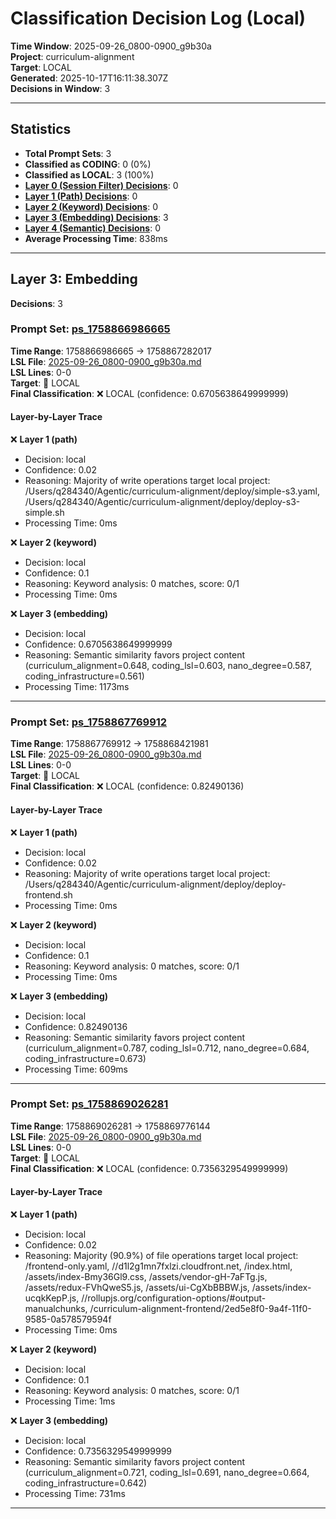 # Classification Decision Log (Local)

**Time Window**: 2025-09-26_0800-0900_g9b30a<br>
**Project**: curriculum-alignment<br>
**Target**: LOCAL<br>
**Generated**: 2025-10-17T16:11:38.307Z<br>
**Decisions in Window**: 3

---

## Statistics

- **Total Prompt Sets**: 3
- **Classified as CODING**: 0 (0%)
- **Classified as LOCAL**: 3 (100%)
- **[Layer 0 (Session Filter) Decisions](#layer-0-session-filter)**: 0
- **[Layer 1 (Path) Decisions](#layer-1-path)**: 0
- **[Layer 2 (Keyword) Decisions](#layer-2-keyword)**: 0
- **[Layer 3 (Embedding) Decisions](#layer-3-embedding)**: 3
- **[Layer 4 (Semantic) Decisions](#layer-4-semantic)**: 0
- **Average Processing Time**: 838ms

---

## Layer 3: Embedding

**Decisions**: 3

### Prompt Set: [ps_1758866986665](../../history/2025-09-26_0800-0900_g9b30a.md#ps_1758866986665)

**Time Range**: 1758866986665 → 1758867282017<br>
**LSL File**: [2025-09-26_0800-0900_g9b30a.md](../../history/2025-09-26_0800-0900_g9b30a.md#ps_1758866986665)<br>
**LSL Lines**: 0-0<br>
**Target**: 📍 LOCAL<br>
**Final Classification**: ❌ LOCAL (confidence: 0.6705638649999999)

#### Layer-by-Layer Trace

❌ **Layer 1 (path)**
- Decision: local
- Confidence: 0.02
- Reasoning: Majority of write operations target local project: /Users/q284340/Agentic/curriculum-alignment/deploy/simple-s3.yaml, /Users/q284340/Agentic/curriculum-alignment/deploy/deploy-s3-simple.sh
- Processing Time: 0ms

❌ **Layer 2 (keyword)**
- Decision: local
- Confidence: 0.1
- Reasoning: Keyword analysis: 0 matches, score: 0/1
- Processing Time: 0ms

❌ **Layer 3 (embedding)**
- Decision: local
- Confidence: 0.6705638649999999
- Reasoning: Semantic similarity favors project content (curriculum_alignment=0.648, coding_lsl=0.603, nano_degree=0.587, coding_infrastructure=0.561)
- Processing Time: 1173ms

---

### Prompt Set: [ps_1758867769912](../../history/2025-09-26_0800-0900_g9b30a.md#ps_1758867769912)

**Time Range**: 1758867769912 → 1758868421981<br>
**LSL File**: [2025-09-26_0800-0900_g9b30a.md](../../history/2025-09-26_0800-0900_g9b30a.md#ps_1758867769912)<br>
**LSL Lines**: 0-0<br>
**Target**: 📍 LOCAL<br>
**Final Classification**: ❌ LOCAL (confidence: 0.82490136)

#### Layer-by-Layer Trace

❌ **Layer 1 (path)**
- Decision: local
- Confidence: 0.02
- Reasoning: Majority of write operations target local project: /Users/q284340/Agentic/curriculum-alignment/deploy/deploy-frontend.sh
- Processing Time: 0ms

❌ **Layer 2 (keyword)**
- Decision: local
- Confidence: 0.1
- Reasoning: Keyword analysis: 0 matches, score: 0/1
- Processing Time: 0ms

❌ **Layer 3 (embedding)**
- Decision: local
- Confidence: 0.82490136
- Reasoning: Semantic similarity favors project content (curriculum_alignment=0.787, coding_lsl=0.712, nano_degree=0.684, coding_infrastructure=0.673)
- Processing Time: 609ms

---

### Prompt Set: [ps_1758869026281](../../history/2025-09-26_0800-0900_g9b30a.md#ps_1758869026281)

**Time Range**: 1758869026281 → 1758869776144<br>
**LSL File**: [2025-09-26_0800-0900_g9b30a.md](../../history/2025-09-26_0800-0900_g9b30a.md#ps_1758869026281)<br>
**LSL Lines**: 0-0<br>
**Target**: 📍 LOCAL<br>
**Final Classification**: ❌ LOCAL (confidence: 0.7356329549999999)

#### Layer-by-Layer Trace

❌ **Layer 1 (path)**
- Decision: local
- Confidence: 0.02
- Reasoning: Majority (90.9%) of file operations target local project: /frontend-only.yaml, //d1l2g1mn7fxlzi.cloudfront.net\, /index.html, /assets/index-Bmy36Gl9.css, /assets/vendor-gH-7aFTg.js, /assets/redux-FVhQweS5.js, /assets/ui-CgXbBBBW.js, /assets/index-ucqkKepP.js, //rollupjs.org/configuration-options/#output-manualchunks, /curriculum-alignment-frontend/2ed5e8f0-9a4f-11f0-9585-0a578579594f
- Processing Time: 0ms

❌ **Layer 2 (keyword)**
- Decision: local
- Confidence: 0.1
- Reasoning: Keyword analysis: 0 matches, score: 0/1
- Processing Time: 1ms

❌ **Layer 3 (embedding)**
- Decision: local
- Confidence: 0.7356329549999999
- Reasoning: Semantic similarity favors project content (curriculum_alignment=0.721, coding_lsl=0.691, nano_degree=0.664, coding_infrastructure=0.642)
- Processing Time: 731ms

---

